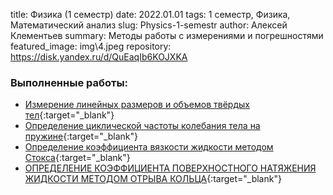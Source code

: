 title: Физика (1 семестр)
date: 2022.01.01
tags: 1 семестр, Физика, Математический анализ
slug: Physics-1-semestr
author: Алексей Клементьев
summary: Методы работы с измерениями и погрешностями
featured_image: img\4.jpeg
repository: https://disk.yandex.ru/d/QuEaqIb6KOJXKA

### Выполненные работы:
- [Измерение линейных размеров и объемов твёрдых тел](https://disk.yandex.ru/i/LBoJB09uSJINNA){:target="_blank"}
- [Определение циклической частоты колебания тела на пружине](https://disk.yandex.ru/i/TuKUfEQoeJKuiQ){:target="_blank"}
- [Определение коэффициента вязкости жидкости методом Стокса](https://disk.yandex.ru/i/UrQbQBLn5ND-ow){:target="_blank"}
- [ОПРЕДЕЛЕНИЕ КОЭФФИЦИЕНТА ПОВЕРХНОСТНОГО НАТЯЖЕНИЯ ЖИДКОСТИ МЕТОДОМ ОТРЫВА КОЛЬЦА](https://disk.yandex.ru/i/twUmsZrG8YOSZQ){:target="_blank"}
